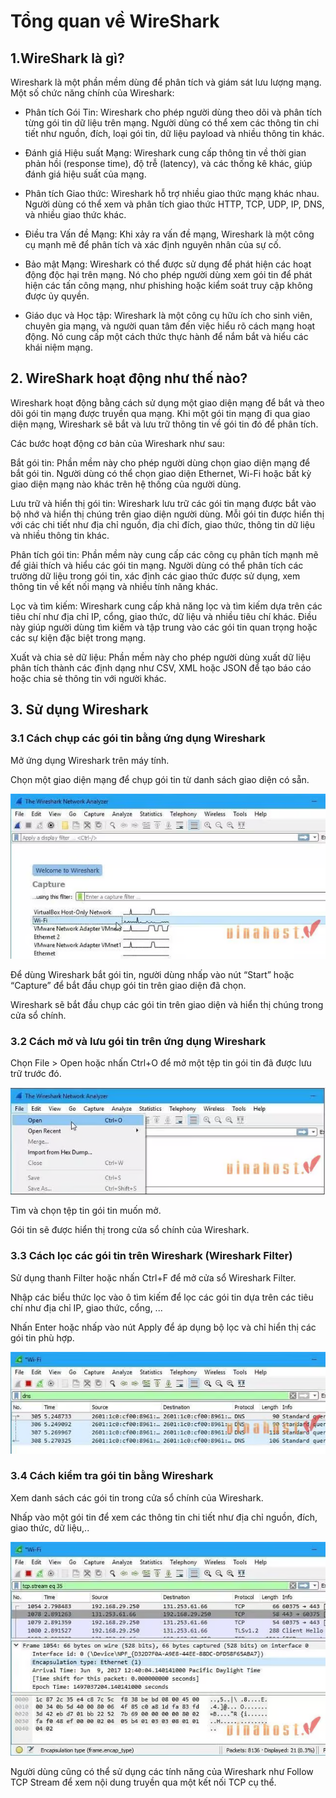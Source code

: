 # Tổng quan về WireShark

## 1.WireShark là gì?

Wireshark là một phần mềm dùng để phân tích và giám sát lưu lượng mạng. Một số chức năng chính của Wireshark:

- Phân tích Gói Tin: Wireshark cho phép người dùng theo dõi và phân tích từng gói tin dữ liệu trên mạng. Người dùng có thể xem các thông tin chi tiết như nguồn, đích, loại gói tin, dữ liệu payload và nhiều thông tin khác.

- Đánh giá Hiệu suất Mạng: Wireshark cung cấp thông tin về thời gian phản hồi (response time), độ trễ (latency), và các thống kê khác, giúp đánh giá hiệu suất của mạng.

- Phân tích Giao thức: Wireshark hỗ trợ nhiều giao thức mạng khác nhau. Người dùng có thể xem và phân tích giao thức HTTP, TCP, UDP, IP, DNS, và nhiều giao thức khác.

- Điều tra Vấn đề Mạng: Khi xảy ra vấn đề mạng, Wireshark là một công cụ mạnh mẽ để phân tích và xác định nguyên nhân của sự cố.

- Bảo mật Mạng: Wireshark có thể được sử dụng để phát hiện các hoạt động độc hại trên mạng. Nó cho phép người dùng xem gói tin để phát hiện các tấn công mạng, như phishing hoặc kiểm soát truy cập không được ủy quyền.

- Giáo dục và Học tập: Wireshark là một công cụ hữu ích cho sinh viên, chuyên gia mạng, và người quan tâm đến việc hiểu rõ cách mạng hoạt động. Nó cung cấp một cách thức thực hành để nắm bắt và hiểu các khái niệm mạng.

## 2. WireShark hoạt động như thế nào?

Wireshark hoạt động bằng cách sử dụng một giao diện mạng để bắt và theo dõi gói tin mạng được truyền qua mạng. Khi một gói tin mạng đi qua giao diện mạng, Wireshark sẽ bắt và lưu trữ thông tin về gói tin đó để phân tích.

Các bước hoạt động cơ bản của Wireshark như sau:

Bắt gói tin: Phần mềm này cho phép người dùng chọn giao diện mạng để bắt gói tin. Người dùng có thể chọn giao diện Ethernet, Wi-Fi hoặc bất kỳ giao diện mạng nào khác trên hệ thống của người dùng.

Lưu trữ và hiển thị gói tin: Wireshark lưu trữ các gói tin mạng được bắt vào bộ nhớ và hiển thị chúng trên giao diện người dùng. Mỗi gói tin được hiển thị với các chi tiết như địa chỉ nguồn, địa chỉ đích, giao thức, thông tin dữ liệu và nhiều thông tin khác.

Phân tích gói tin: Phần mềm này cung cấp các công cụ phân tích mạnh mẽ để giải thích và hiểu các gói tin mạng. Người dùng có thể phân tích các trường dữ liệu trong gói tin, xác định các giao thức được sử dụng, xem thông tin về kết nối mạng và nhiều tính năng khác.

Lọc và tìm kiếm: Wireshark cung cấp khả năng lọc và tìm kiếm dựa trên các tiêu chí như địa chỉ IP, cổng, giao thức, dữ liệu và nhiều tiêu chí khác. Điều này giúp người dùng tìm kiếm và tập trung vào các gói tin quan trọng hoặc các sự kiện đặc biệt trong mạng.

Xuất và chia sẻ dữ liệu: Phần mềm này cho phép người dùng xuất dữ liệu phân tích thành các định dạng như CSV, XML hoặc JSON để tạo báo cáo hoặc chia sẻ thông tin với người khác.

## 3. Sử dụng Wireshark

### 3.1 Cách chụp các gói tin bằng ứng dụng Wireshark

Mở ứng dụng Wireshark trên máy tính.

Chọn một giao diện mạng để chụp gói tin từ danh sách giao diện có sẵn.

![anh21](/QuyenNV/7.DHCP/images/anh21.png)

Để dùng Wireshark bắt gói tin, người dùng nhấp vào nút “Start” hoặc “Capture” để bắt đầu chụp gói tin trên giao diện đã chọn.

Wireshark sẽ bắt đầu chụp các gói tin trên giao diện và hiển thị chúng trong cửa sổ chính.

### 3.2 Cách mở và lưu gói tin trên ứng dụng Wireshark

Chọn File > Open hoặc nhấn Ctrl+O để mở một tệp tin gói tin đã được lưu trữ trước đó.

![anh22](/QuyenNV/7.DHCP/images/anh22.png)

Tìm và chọn tệp tin gói tin muốn mở.

Gói tin sẽ được hiển thị trong cửa sổ chính của Wireshark.

### 3.3 Cách lọc các gói tin trên Wireshark (Wireshark Filter)

Sử dụng thanh Filter hoặc nhấn Ctrl+F để mở cửa sổ Wireshark Filter.

Nhập các biểu thức lọc vào ô tìm kiếm để lọc các gói tin dựa trên các tiêu chí như địa chỉ IP, giao thức, cổng, ...

Nhấn Enter hoặc nhấp vào nút Apply để áp dụng bộ lọc và chỉ hiển thị các gói tin phù hợp.

![anh23](/QuyenNV/7.DHCP/images/anh23.png)

### 3.4 Cách kiểm tra gói tin bằng Wireshark

Xem danh sách các gói tin trong cửa sổ chính của Wireshark.

Nhấp vào một gói tin để xem các thông tin chi tiết như địa chỉ nguồn, đích, giao thức, dữ liệu,..

![anh24](/QuyenNV/7.DHCP/images/anh24.png)

Người dùng cũng có thể sử dụng các tính năng của Wireshark như Follow TCP Stream để xem nội dung truyền qua một kết nối TCP cụ thể.
